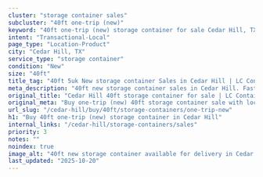 ```yaml
---
cluster: "storage container sales"
subcluster: "40ft one-trip (new)"
keyword: "40ft one-trip (new) storage container for sale Cedar Hill, TX"
intent: "Transactional-Local"
page_type: "Location-Product"
city: "Cedar Hill, TX"
service_type: "storage container"
condition: "New"
size: "40ft"
title_tag: "40ft 5uk New storage container Sales in Cedar Hill | LC Container"
meta_description: "40ft new storage container sales in Cedar Hill. Fast delivery, competitive pricing. Serving storage containers area. Quote ID: TWO. Call (214) 524-4168 for your free quote today."
original_title: "Cedar Hill 40ft storage container for sale | LC Container"
original_meta: "Buy one-trip (new) 40ft storage container sale with local delivery in Cedar Hill, TX. LC Container — local Since 2003. Request a fast quote today."
url_slug: "/cedar-hill/buy/40ft/storage-containers/one-trip-new"
h1: "Buy 40ft one-trip (new) storage container in Cedar Hill"
internal_links: "/cedar-hill/storage-containers/sales"
priority: 3
notes: ""
noindex: true
image_alt: "40ft new storage container available for delivery in Cedar Hill"
last_updated: "2025-10-20"
---
```


<!-- TODO: Add unique city/inventory copy, images, and internal links here. -->
